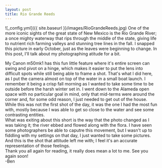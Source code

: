```yaml
---
layout: post
title: Rio Grande Reeds
---
```


![_config.yml]({{ site.baseurl }}/images/RioGrandeReeds.jpg)
One of the more iconic sights of the great state of New Mexico is the Rio Grande River; a once mighty waterway that rips through the middle of the state, giving life to nutrient rich farming valleys and stunning tree lines in the fall. I snapped this picture in early October, just as the leaves were beginning to change. In this post, I'll talk about my photographing atitude for a bit.

My Canon m50mk1 has this fun little feature where it's entire screen can swing and pivot on a hinge, which makes it easier to put the lens into difficult spots while still being able to frame a shot. That's what I did here, as I put the camera almost on top of the water in a small boat launch. I remember it being a crisp fall morning as I wanted to take some time to be outside before the harsh winter set in. I went down to the Alameda open space with no particular goal in mind, only that mid-terms were around the corner and, for some odd reason, I just needed to get out of the house. While this was not the first shot of the day, it was the one I had the most fun with, mostly because I was able to get so close to the water and see some contrasting entities.  
What was exiting about this short is the way that the photo changed as I was taking it; the river ebbed and flowed along with the flora. I have seen some photographers be able to caputre this movement, but I wasn't up to fiddling with my settings on that day, I just wanted to take some pictures. And this is the shot that attitude left me with; I feel it's an accurate representation of those feelings.  
Thank you all again for reading, it really does mean a lot to me. See you again soon!  
-Ben
